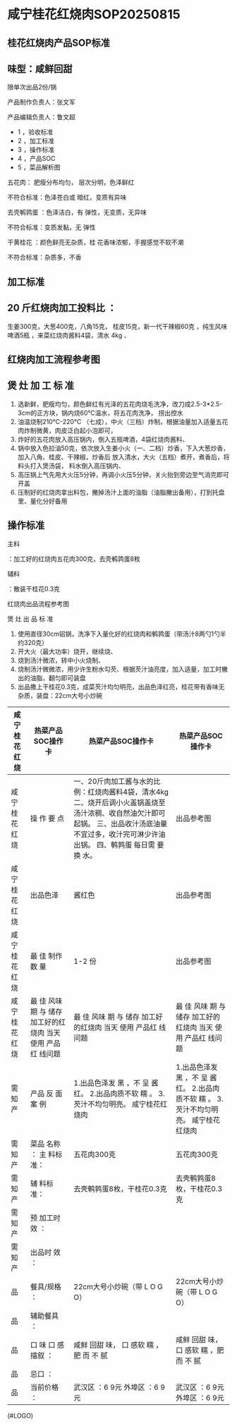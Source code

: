 # 咸宁桂花红烧肉SOP20250815

<!-- image -->

## 桂花红烧肉产品SOP标准

## 味型：咸鲜回甜

限单次出品2份/锅

产品制作负责人：张文军

产品编辑负责人：鲁文超

<!-- image -->

- 1 ，验收标准
- 2 ，加工标准
- 3 ，操作标准
- 4 ，产品SOC
- 5 ，菜品解析图

<!-- image -->

五花肉： 肥瘦分布均匀， 层次分明，色泽鲜红

<!-- image -->

不符合标准：色泽苍白或 暗红，变质有异味

去壳鹌鹑蛋 ：色泽洁白，有 弹性，无变质，无异味

<!-- image -->

不符合标准：变质发黏，无 弹性

干黄桂花 ：颜色鲜亮无杂质，桂 花香味浓郁，手握感觉不软不潮

<!-- image -->

不符合标准：杂质多，不香

## 加工标准

## 20 斤红烧肉加工投料比 ：

生姜300克，大葱400克，八角15克， 桂皮15克，新一代干辣椒60克 ，纯生风味啤酒5瓶 ，来菜红烧肉酱料4袋，清水 4kg 、

## 红烧肉加工流程参考图

<!-- image -->

## 煲 灶 加 工 标 准

1. 选新鲜，肥瘦均匀，颜色鲜红有光泽的五花肉烧毛洗净，改刀成2.5-3*2.5-3cm的正方块，锅内烧60℃温水，将五花肉洗净， 捞出控水
2. 油温烧制210℃-220℃ （七成），中火（三档）炸制，根据油量加入适量五花肉炸制微黄，肉皮泛白起小泡即可，
3. 炸好的五花肉放入高压锅内，倒入五瓶啤酒，4袋红烧肉酱料、
4. 锅中放入色拉油50克，依次放入生姜小火（一、二档）炒香，下入大葱炒香，加入八角、桂皮、干辣椒，炒香后 放入清水，大火（五档）煮开，煮香后，将料头打入煲汤袋， 料水倒入高压锅内、
5. 高压锅上气先用大火压5分钟，再调小火压5分钟，关火抬到旁边至气消完即可开盖
6. 压制好的红烧肉拿出料包，撇掉汤汁上面的油脂（油脂撇出备用），打到托盘里、量化分好备用

## 操作标准

主料

：加工好的红烧肉五花肉300克，去壳鹌鹑蛋8枚

辅料

：散装干桂花0.3克

<!-- image -->

红烧肉出品流程参考图

<!-- image -->

煲 灶 出 品 标 准

<!-- image -->

<!-- image -->

<!-- image -->

1. 使用直径30cm铝锅，洗净下入量化好的红烧肉和鹌鹑蛋（带汤汁8两勺1勺半约320克）
2. 开大火（最大功率）烧开，继续烧、
3. 烧到汤汁微浓，转中小火烧制、
4. 烧制汤汁微微浓，用少许生粉水勾芡、根据芡汁油亮度，加入适量，加工时撇出的油脂，翻匀即可装盘
5. 出品撒上干桂花0.3克，成菜芡汁均匀明亮，出品色泽红亮，桂花带有香味无杂质，装盘：22cm大号小炒碗

<!-- image -->

| 咸 宁 桂 花 红 烧   | 热菜产品SOC操作卡                          | 热菜产品SOC操作卡                                                                                             | 热菜产品SOC操作卡                                         |
|---------------|-------------------------------------|--------------------------------------------------------------------------------------------------------|----------------------------------------------------|
| 咸 宁 桂 花 红 烧   | 操 作 要 点                             | 一、20斤肉加工酱与水的比例：红烧肉酱料4袋，清水4kg 二、烧开后调小火盖锅盖烧至汤汁浓稠、收自然油欠汁即可起锅。 三、出品收汁汤底油量不宜过多，收汁完可淋少许油出锅。 四、鹌鹑蛋 每日需 要 换 水。 | 出品参考图                                              |
| 咸 宁 桂 花 红 烧   | 出品色泽                                | 酱红色                                                                                                    | 出品参考图                                              |
| 咸 宁 桂 花 红 烧   | 最 佳 制作 数 量                          | 1-2 份                                                                                                  | 出品参考图                                              |
| 咸 宁 桂 花 红 烧   | 最 佳 风味 期 与 储存 加工好的红烧肉 当天 使用 产品红 线问题 | 最 佳 风味 期 与 储存 加工好的红烧肉 当天 使用 产品红 线问题                                                                    | 最 佳 风味 期 与 储存 加工好的红烧肉 当天 使用 产品红 线问题                |
| 需 知 产         | 产品 反 面 案 例                          | 1.出品色泽发 黑 ，不 呈 酱红。 2.出品肉质不软 糯 。 3.芡汁不均匀明亮。 咸宁桂花红烧肉                                                     | 1.出品色泽发 黑 ，不 呈 酱红。 2.出品肉质不软 糯 。 3.芡汁不均匀明亮。 咸宁桂花红烧肉 |
| 需 知 产         | 菜品 名称 ： 主 料标准：                      | 五花肉300克                                                                                                | 五花肉300克                                            |
| 需 知 产         | 辅 料标准：                              | 去壳鹌鹑蛋8枚，干桂花0.3克                                                                                        | 去壳鹌鹑蛋8枚，干桂花0.3克                                    |
| 需 知 产         | 预 加工时 效 ：                           |                                                                                                        |                                                    |
| 需 知 产         | 出品时 效 ：                             |                                                                                                        |                                                    |
| 品             | 餐具/规格 ：                             | 22cm大号小炒碗（带 L O G O）                                                                                   | 22cm大号小炒碗（带 L O G O）                               |
| 品             | 辅助餐具 ：                              |                                                                                                        |                                                    |
| 品             | 口 味 口 感 描叙 ：                        | 咸鲜 回甜 味， 口 感软 糯 ，肥 而 不 腻                                                                               | 咸鲜 回甜 味， 口 感软 糯 ，肥 而 不 腻                           |
| 品             | 忌口 ：                                |                                                                                                        |                                                    |
| 品             | 当前价格 ：                              | 武汉区 ：6 9元 外埠区 ：6 9元                                                                                    | 武汉区 ：6 9元 外埠区 ：6 9元                                |

<!-- image -->

<!-- image -->

(#LOGO)

<!-- image -->

<!-- image -->

<!-- image -->